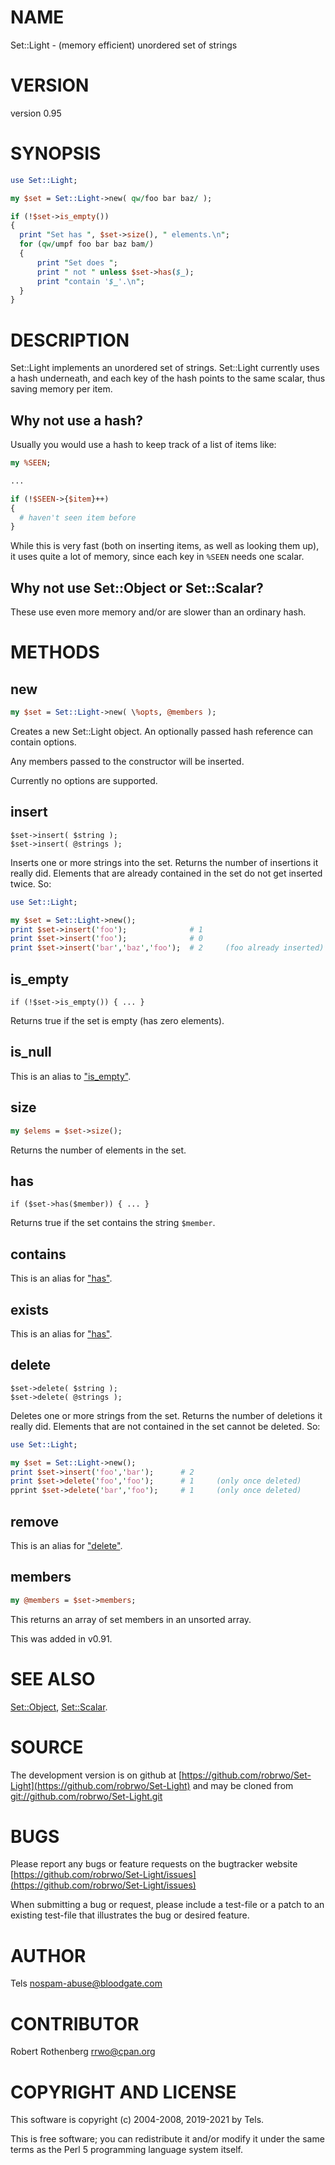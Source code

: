 # NAME

Set::Light - (memory efficient) unordered set of strings

# VERSION

version 0.95

# SYNOPSIS

```perl
use Set::Light;

my $set = Set::Light->new( qw/foo bar baz/ );

if (!$set->is_empty())
{
  print "Set has ", $set->size(), " elements.\n";
  for (qw/umpf foo bar baz bam/)
  {
      print "Set does ";
      print " not " unless $set->has($_);
      print "contain '$_'.\n";
  }
}
```

# DESCRIPTION

Set::Light implements an unordered set of strings. Set::Light
currently uses a hash underneath, and each key of the hash points to
the same scalar, thus saving memory per item.

## Why not use a hash?

Usually you would use a hash to keep track of a list of items like:

```perl
my %SEEN;

...

if (!$SEEN->{$item}++)
{
  # haven't seen item before
}
```

While this is very fast (both on inserting items, as well as looking them up),
it uses quite a lot of memory, since each key in `%SEEN` needs one scalar.

## Why not use Set::Object or Set::Scalar?

These use even more memory and/or are slower than an ordinary hash.

# METHODS

## new

```perl
my $set = Set::Light->new( \%opts, @members );
```

Creates a new Set::Light object. An optionally passed hash reference can
contain options.

Any members passed to the constructor will be inserted.

Currently no options are supported.

## insert

```
$set->insert( $string );
$set->insert( @strings );
```

Inserts one or more strings into the set. Returns the number of insertions
it really did. Elements that are already contained in the set do not
get inserted twice. So:

```perl
use Set::Light;

my $set = Set::Light->new();
print $set->insert('foo');              # 1
print $set->insert('foo');              # 0
print $set->insert('bar','baz','foo');  # 2     (foo already inserted)
```

## is\_empty

```
if (!$set->is_empty()) { ... }
```

Returns true if the set is empty (has zero elements).

## is\_null

This is an alias to ["is\_empty"](#is_empty).

## size

```perl
my $elems = $set->size();
```

Returns the number of elements in the set.

## has

```
if ($set->has($member)) { ... }
```

Returns true if the set contains the string `$member`.

## contains

This is an alias for ["has"](#has).

## exists

This is an alias for ["has"](#has).

## delete

```
$set->delete( $string );
$set->delete( @strings );
```

Deletes one or more strings from the set. Returns the number of
deletions it really did. Elements that are not contained in the set
cannot be deleted.  So:

```perl
use Set::Light;

my $set = Set::Light->new();
print $set->insert('foo','bar');      # 2
print $set->delete('foo','foo');      # 1     (only once deleted)
pprint $set->delete('bar','foo');     # 1     (only once deleted)
```

## remove

This is an alias for ["delete"](#delete).

## members

```perl
my @members = $set->members;
```

This returns an array of set members in an unsorted array.

This was added in v0.91.

# SEE ALSO

[Set::Object](https://metacpan.org/pod/Set::Object), [Set::Scalar](https://metacpan.org/pod/Set::Scalar).

# SOURCE

The development version is on github at [https://github.com/robrwo/Set-Light](https://github.com/robrwo/Set-Light)
and may be cloned from [git://github.com/robrwo/Set-Light.git](git://github.com/robrwo/Set-Light.git)

# BUGS

Please report any bugs or feature requests on the bugtracker website
[https://github.com/robrwo/Set-Light/issues](https://github.com/robrwo/Set-Light/issues)

When submitting a bug or request, please include a test-file or a
patch to an existing test-file that illustrates the bug or desired
feature.

# AUTHOR

Tels <nospam-abuse@bloodgate.com>

# CONTRIBUTOR

Robert Rothenberg <rrwo@cpan.org>

# COPYRIGHT AND LICENSE

This software is copyright (c) 2004-2008, 2019-2021 by Tels.

This is free software; you can redistribute it and/or modify it under
the same terms as the Perl 5 programming language system itself.

